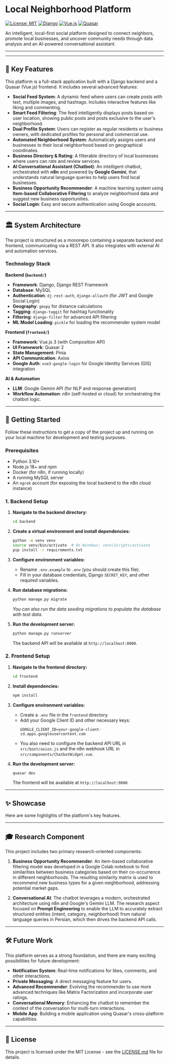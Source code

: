 # Local Neighborhood Platform

[![License: MIT](https://img.shields.io/badge/License-MIT-blue.svg)](https://opensource.org/licenses/MIT)
[![Django](https://img.shields.io/badge/Django-4.2-green?logo=django)](https://www.djangoproject.com/)
[![Vue.js](https://img.shields.io/badge/Vue.js-3-green?logo=vue.js)](https://vuejs.org/)
[![Quasar](https://img.shields.io/badge/Quasar-2-blue?logo=quasar)](https://quasar.dev/)

An intelligent, local-first social platform designed to connect neighbors, promote local businesses, and uncover community needs through data analysis and an AI-powered conversational assistant.

---

<!-- 🖼️ SCREENSHOT/GIF OF THE MAIN FEED PAGE GOES HERE -->
<!-- Add a high-quality screenshot or a short GIF showcasing the main feed, sidebars, and overall UI. -->
<!-- Example: <p align="center"><img src="path/to/your/screenshot.png" width="800"></p> -->

---

## 🌟 Key Features

This platform is a full-stack application built with a Django backend and a Quasar (Vue.js) frontend. It includes several advanced features:

*   **Social Feed System**: A dynamic feed where users can create posts with text, multiple images, and hashtags. Includes interactive features like liking and commenting.
*   **Smart Feed Filtering**: The feed intelligently displays posts based on user location, showing public posts and posts exclusive to the user's neighborhood.
*   **Dual Profile System**: Users can register as regular residents or business owners, with dedicated profiles for personal and commercial use.
*   **Automated Neighborhood System**: Automatically assigns users and businesses to their local neighborhood based on geographical coordinates.
*   **Business Directory & Rating**: A filterable directory of local businesses where users can rate and review services.
*   **AI Conversational Assistant (Chatbot)**: An intelligent chatbot, orchestrated with **n8n** and powered by **Google Gemini**, that understands natural language queries to help users find local businesses.
*   **Business Opportunity Recommender**: A machine learning system using **Item-based Collaborative Filtering** to analyze neighborhood data and suggest new business opportunities.
*   **Social Login**: Easy and secure authentication using Google accounts.

---

## 🏛️ System Architecture

The project is structured as a monorepo containing a separate backend and frontend, communicating via a REST API. It also integrates with external AI and automation services.

<!-- 🖼️ ARCHITECTURE DIAGRAM GOES HERE -->
<!-- This is where you put the architecture diagram you created earlier. -->
<!-- Example: <p align="center"><img src="path/to/your/architecture-diagram.png" width="700"></p> -->

### Technology Stack

**Backend (`backend/`)**
*   **Framework**: Django, Django REST Framework
*   **Database**: MySQL
*   **Authentication**: `dj-rest-auth`, `django-allauth` (for JWT and Google Social Login)
*   **Geography**: `geopy` for distance calculations
*   **Tagging**: `django-taggit` for hashtag functionality
*   **Filtering**: `django-filter` for advanced API filtering
*   **ML Model Loading**: `pickle` for loading the recommender system model

**Frontend (`frontend/`)**
*   **Framework**: Vue.js 3 (with Composition API)
*   **UI Framework**: Quasar 2
*   **State Management**: Pinia
*   **API Communication**: Axios
*   **Google Auth**: `vue3-google-login` for Google Identity Services (GIS) integration

**AI & Automation**
*   **LLM**: Google Gemini API (for NLP and response generation)
*   **Workflow Automation**: n8n (self-hosted or cloud) for orchestrating the chatbot logic.

---

## 🚀 Getting Started

Follow these instructions to get a copy of the project up and running on your local machine for development and testing purposes.

### Prerequisites

*   Python 3.10+
*   Node.js 18+ and npm
*   Docker (for n8n, if running locally)
*   A running MySQL server
*   An `ngrok` account (for exposing the local backend to the n8n cloud instance)

### 1. Backend Setup

1.  **Navigate to the backend directory:**
    ```bash
    cd backend
    ```

2.  **Create a virtual environment and install dependencies:**
    ```bash
    python -m venv venv
    source venv/bin/activate  # On Windows: venv\Scripts\activate
    pip install -r requirements.txt
    ```

3.  **Configure environment variables:**
    *   Rename `.env.example` to `.env` (you should create this file).
    *   Fill in your database credentials, Django `SECRET_KEY`, and other required variables.

4.  **Run database migrations:**
    ```bash
    python manage.py migrate
    ```
    *You can also run the data seeding migrations to populate the database with test data.*

5.  **Run the development server:**
    ```bash
    python manage.py runserver
    ```
    The backend API will be available at `http://localhost:8000`.

### 2. Frontend Setup

1.  **Navigate to the frontend directory:**
    ```bash
    cd frontend
    ```

2.  **Install dependencies:**
    ```bash
    npm install
    ```

3.  **Configure environment variables:**
    *   Create a `.env` file in the `frontend` directory.
    *   Add your Google Client ID and other necessary keys:
        ```
        GOOGLE_CLIENT_ID=your-google-client-id.apps.googleusercontent.com
        ```
    *   You also need to configure the backend API URL in `src/boot/axios.js` and the n8n webhook URL in `src/components/ChatbotWidget.vue`.

4.  **Run the development server:**
    ```bash
    quasar dev
    ```
    The frontend will be available at `http://localhost:9000`.

---

## ✨ Showcase

Here are some highlights of the platform's key features.

<!-- 🖼️ A FEW MORE SCREENSHOTS GO HERE -->
<!-- Add 2-3 more high-quality screenshots showcasing different parts of your application. Good choices would be: -->
<!-- 1. The Business Details page. -->
<!-- 2. The User Profile page with the post management section. -->
<!-- 3. The Chatbot in action. -->
<!-- 4. The Recommender System results in the modal. -->

<!-- Example: -->
<!-- ### Intelligent Chat Assistant -->
<!-- <p align="center"><img src="path/to/chatbot-screenshot.png" width="400"></p> -->
<!-- ### Business Recommendation Engine -->
<!-- <p align="center"><img src="path/to/recommender-screenshot.png" width="600"></p> -->

---

## 🎓 Research Component

This project includes two primary research-oriented components:

1.  **Business Opportunity Recommender**: An item-based collaborative filtering model was developed in a Google Colab notebook to find similarities between business categories based on their co-occurrence in different neighborhoods. The resulting similarity matrix is used to recommend new business types for a given neighborhood, addressing potential market gaps.

2.  **Conversational AI**: The chatbot leverages a modern, orchestrated architecture using n8n and Google's Gemini LLM. The research aspect focused on **Prompt Engineering** to enable the LLM to accurately extract structured entities (intent, category, neighborhood) from natural language queries in Persian, which then drives the backend API calls.

---

## 🛠️ Future Work

This platform serves as a strong foundation, and there are many exciting possibilities for future development:

*   **Notification System**: Real-time notifications for likes, comments, and other interactions.
*   **Private Messaging**: A direct messaging feature for users.
*   **Advanced Recommender**: Evolving the recommender to use more advanced techniques like Matrix Factorization and incorporate user ratings.
*   **Conversational Memory**: Enhancing the chatbot to remember the context of the conversation for multi-turn interactions.
*   **Mobile App**: Building a mobile application using Quasar's cross-platform capabilities.

---

## 📄 License

This project is licensed under the MIT License - see the [LICENSE.md](LICENSE.md) file for details.
